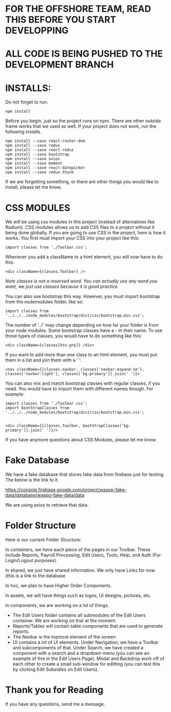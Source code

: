 # FOR THE OFFSHORE TEAM, READ THIS BEFORE YOU START DEVELOPPING
# ALL CODE IS BEING PUSHED TO THE DEVELOPMENT BRANCH

# INSTALLS:

Do not forget to run:

    npm install
    
Before you begin, just so the project runs on npm.
There are other outside frame works that we used as well.
If your project does not work, run the following installs.

    npm install --save react-router-dom
    npm install --save redux
    npm install --save react-redux
    npm install --save bootstrap
    npm install --save axios
    npm install --save moment
    npm install --save react-datepicker
    npm install --save redux-thunk
    
If we are forgetting something, or there are other things you would like to install, please let me know.

# CSS MODULES
    
We will be using css modules in this project (instead of alternatives like Radium).
CSS modules allows us to add CSS files to a project without it being done globally.
If you are going to use CSS in the project, here is how it works.
You first must import your CSS into your project like this:

    import classes from './Toolbar.css';

Whenever you add a className to a html element, you will now have to do this:

    <div className={classes.Toolbar} />
    
*Note classes is not a reserved word.  You can actually use any word you want, we just use classes because it is good practice*

You can also use bootstrap this way.  However, you must import bootstrap from the nodemodules folder, like so:

    import classes from '../../../node_modules/bootstrap/dist/css/bootstrap.min.css';
    
The number of '../' may change depending on how far your folder is from your node modules.
Some bootstrap classes have a - in their name.  To use those types of classes, you would have to do something like this:

    <div className={classes[btn-grp]} /div>

If you want to add more than one class to an html element, you must put them in a list and join them with a ' '.

    <nav className={[classes.navbar, classes['navbar-expand-sm'], classes['navbar-light'], classes['bg-primary']].join(' ')}>

You can also mix and match bootstrap classes with regular classes, if you need.
You would have to import them with different names though.  For example:

    import classes from './Toolbar.css';
    import bootStrapClasses from '../../../node_modules/bootstrap/dist/css/bootstrap.min.css';
    
    
    <div className={[classes.Toolbar, bootStrapClasses['bg-primary']].join(' ')}/>

If you have anymore questions about CSS Modules, please let me know.

# Fake Database

We have a fake database that stores fake data from firebase just for testing.  The below is the link to it.

https://console.firebase.google.com/project/waspp-fake-data/database/waspp-fake-data/data

We are using axios to retrieve that data.

# Folder Structure

Here is our current Folder Structure:

In containers, we have each piece of the pages in our Toolbar. These include Reports, Payroll Processing, Edit Users, Tools, Help, and Auth (For Login/Logout purposes).

In shared, we just have shared information.  We only have Links for now.  (this is a link to the database

In hoc, we plan to have Higher Order Components.

In assets, we will have things such as logos, UI designs, pictures, etc.

In components, we are working on a lot of things.
- The Edit Users folder contains all submodules of the Edit Users container.  We are working on that at the moment.
- Reports/Tables will contain table components that are used to generate reports.
- The Navbar is the topmost element of the screen
- UI contains a lot of UI elements.  Under Navigation, we have a Toolbar and subcomponents of that.  Under Search, we have created a component with a search and a dropdown menu (you can see an example of this in the Edit Users Page).  Modal and Backdrop work off of each other to create a small sub-window for editting (you can test this by clicking Edit Subsidies on Edit Users).

# Thank you for Reading

If you have any questions, send me a message.
